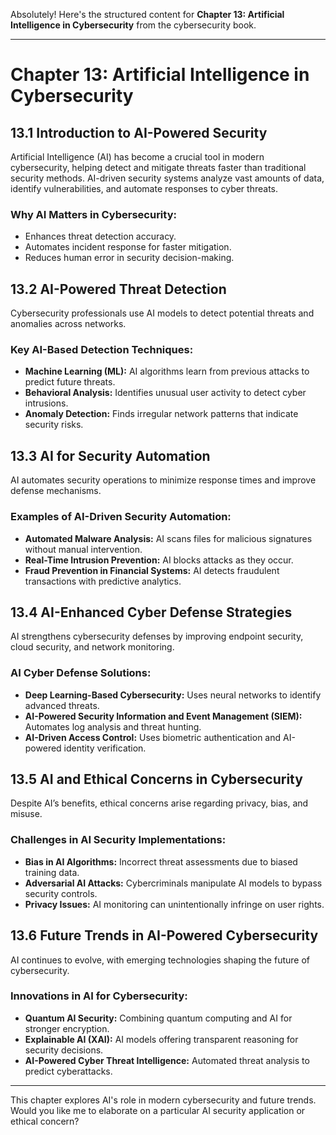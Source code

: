 Absolutely! Here's the structured content for **Chapter 13: Artificial Intelligence in Cybersecurity** from the cybersecurity book.

---

# **Chapter 13: Artificial Intelligence in Cybersecurity**  

## **13.1 Introduction to AI-Powered Security**  
Artificial Intelligence (AI) has become a crucial tool in modern cybersecurity, helping detect and mitigate threats faster than traditional security methods. AI-driven security systems analyze vast amounts of data, identify vulnerabilities, and automate responses to cyber threats.  

### **Why AI Matters in Cybersecurity:**  
- Enhances threat detection accuracy.  
- Automates incident response for faster mitigation.  
- Reduces human error in security decision-making.  

## **13.2 AI-Powered Threat Detection**  
Cybersecurity professionals use AI models to detect potential threats and anomalies across networks.  

### **Key AI-Based Detection Techniques:**  
- **Machine Learning (ML):** AI algorithms learn from previous attacks to predict future threats.  
- **Behavioral Analysis:** Identifies unusual user activity to detect cyber intrusions.  
- **Anomaly Detection:** Finds irregular network patterns that indicate security risks.  

## **13.3 AI for Security Automation**  
AI automates security operations to minimize response times and improve defense mechanisms.  

### **Examples of AI-Driven Security Automation:**  
- **Automated Malware Analysis:** AI scans files for malicious signatures without manual intervention.  
- **Real-Time Intrusion Prevention:** AI blocks attacks as they occur.  
- **Fraud Prevention in Financial Systems:** AI detects fraudulent transactions with predictive analytics.  

## **13.4 AI-Enhanced Cyber Defense Strategies**  
AI strengthens cybersecurity defenses by improving endpoint security, cloud security, and network monitoring.  

### **AI Cyber Defense Solutions:**  
- **Deep Learning-Based Cybersecurity:** Uses neural networks to identify advanced threats.  
- **AI-Powered Security Information and Event Management (SIEM):** Automates log analysis and threat hunting.  
- **AI-Driven Access Control:** Uses biometric authentication and AI-powered identity verification.  

## **13.5 AI and Ethical Concerns in Cybersecurity**  
Despite AI’s benefits, ethical concerns arise regarding privacy, bias, and misuse.  

### **Challenges in AI Security Implementations:**  
- **Bias in AI Algorithms:** Incorrect threat assessments due to biased training data.  
- **Adversarial AI Attacks:** Cybercriminals manipulate AI models to bypass security controls.  
- **Privacy Issues:** AI monitoring can unintentionally infringe on user rights.  

## **13.6 Future Trends in AI-Powered Cybersecurity**  
AI continues to evolve, with emerging technologies shaping the future of cybersecurity.  

### **Innovations in AI for Cybersecurity:**  
- **Quantum AI Security:** Combining quantum computing and AI for stronger encryption.  
- **Explainable AI (XAI):** AI models offering transparent reasoning for security decisions.  
- **AI-Powered Cyber Threat Intelligence:** Automated threat analysis to predict cyberattacks.  

---

This chapter explores AI's role in modern cybersecurity and future trends. Would you like me to elaborate on a particular AI security application or ethical concern?
